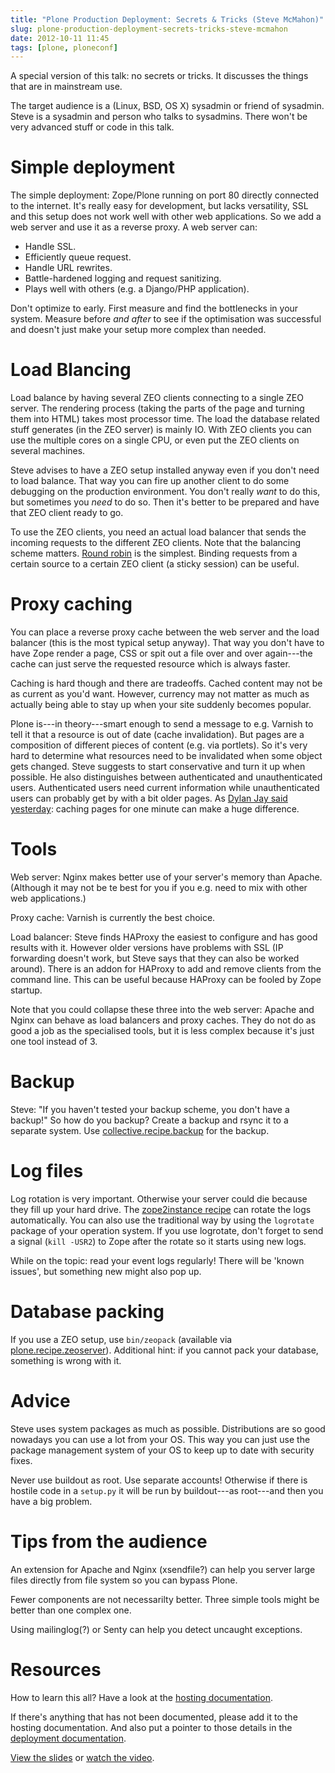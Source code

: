 ```yaml
---
title: "Plone Production Deployment: Secrets & Tricks (Steve McMahon)"
slug: plone-production-deployment-secrets-tricks-steve-mcmahon
date: 2012-10-11 11:45
tags: [plone, ploneconf]
---
```


A special version of this talk: no secrets or tricks. It discusses the
things that are in mainstream use.

The target audience is a (Linux, BSD, OS X) sysadmin or friend of
sysadmin. Steve is a sysadmin and person who talks to sysadmins. There
won't be very advanced stuff or code in this talk.


# Simple deployment

The simple deployment: Zope/Plone running on port 80 directly
connected to the internet. It's really easy for development, but lacks
versatility, SSL and this setup does not work well with other web
applications. So we add a web server and use it as a reverse proxy. A
web server can:

   - Handle SSL.
   - Efficiently queue request.
   - Handle URL rewrites.
   - Battle-hardened logging and request sanitizing.
   - Plays well with others (e.g. a Django/PHP application).

Don't optimize to early. First measure and find the bottlenecks in
your system. Measure before *and after* to see if the optimisation was
successful and doesn't just make your setup more complex than needed.


# Load Blancing

Load balance by having several ZEO clients connecting to a single ZEO
server. The rendering process (taking the parts of the page and
turning them into HTML) takes most processor time. The load the
database related stuff generates (in the ZEO server) is mainly
IO. With ZEO clients you can use the multiple cores on a single CPU,
or even put the ZEO clients on several machines.

Steve advises to have a ZEO setup installed anyway even if you don't
need to load balance. That way you can fire up another client to do
some debugging on the production environment. You don't really *want*
to do this, but sometimes you *need* to do so. Then it's better to be
prepared and have that ZEO client ready to go.

To use the ZEO clients, you need an actual load balancer that sends
the incoming requests to the different ZEO clients. Note that the
balancing scheme
matters. [Round robin](http://en.wikipedia.org/wiki/Round-robin_scheduling)
is the simplest. Binding requests from a certain source to a certain
ZEO client (a sticky session) can be useful.


# Proxy caching

You can place a reverse proxy cache between the web server and the
load balancer (this is the most typical setup anyway). That way you
don't have to have Zope render a page, CSS or spit out a file over and
over again---the cache can just serve the requested resource which is
always faster.

Caching is hard though and there are tradeoffs. Cached content may not be
as current as you'd want. However, currency may not matter as much as
actually being able to stay up when your site suddenly becomes
popular.

Plone is---in theory---smart enough to send a message to e.g. Varnish
to tell it that a resource is out of date (cache invalidation). But
pages are a composition of different pieces of content (e.g. via
portlets). So it's very hard to determine what resources need to be
invalidated when some object gets changed. Steve suggests to start
conservative and turn it up when possible. He also distinguishes
between authenticated and unauthenticated users. Authenticated users
need current information while unauthenticated users can probably get
by with a bit older pages. As
[Dylan Jay said yesterday](/weblog/2012/10/10/lightning-talks/#dylan-jay):
caching pages for one minute can make a huge difference.


# Tools

Web server: Nginx makes better use of your server's memory than
Apache. (Although it may not be te best for you if you e.g. need to
mix with other web applications.)

Proxy cache: Varnish is currently the best choice.

Load balancer: Steve finds HAProxy the easiest to configure and has
good results with it. However older versions have problems with SSL
(IP forwarding doesn't work, but Steve says that they can also be
worked around). There is an addon for HAProxy to add and remove
clients from the command line. This can be useful because HAProxy can
be fooled by Zope startup.

Note that you could collapse these three into the web server: Apache
and Nginx can behave as load balancers and proxy caches. They do not
do as good a job as the specialised tools, but it is less complex
because it's just one tool instead of 3.


# Backup

Steve: "If you haven't tested your backup scheme, you don't have a
backup!" So how do you backup? Create a backup and rsync it to a
separate system. Use
[collective.recipe.backup](http://pypi.python.org/pypi/collective.recipe.backup/)
for the backup.


# Log files

Log rotation is very important. Otherwise your server could die
because they fill up your hard drive. The
[zope2instance recipe](http://pypi.python.org/pypi/plone.recipe.zope2instance/4.2.5#logging)
can rotate the logs automatically. You can also use the traditional
way by using the `logrotate` package of your operation system. If you
use logrotate, don't forget to send a signal (`kill -USR2`) to Zope
after the rotate so it starts using new logs.

While on the topic: read your event logs regularly! There will be
'known issues', but something new might also pop up.


# Database packing

If you use a ZEO setup, use `bin/zeopack` (available via
[plone.recipe.zeoserver](http://pypi.python.org/pypi/plone.recipe.zeoserver/)). Additional
hint: if you cannot pack your database, something is wrong with it.


# Advice

Steve uses system packages as much as possible. Distributions are so
good nowadays you can use a lot from your OS. This way you can just
use the package management system of your OS to keep up to date with
security fixes.

Never use buildout as root. Use separate accounts! Otherwise if there
is hostile code in a `setup.py` it will be run by buildout---as
root---and then you have a big problem.


# Tips from the audience

An extension for Apache and Nginx (xsendfile?) can help you server
large files directly from file system so you can bypass Plone.

Fewer components are not necessarilty better. Three simple tools might
be better than one complex one.

Using mailinglog(?) or Senty can help you detect uncaught exceptions.


# Resources

How to learn this all? Have a look at the
[hosting documentation](http://collective-docs.readthedocs.org/en/latest/hosting/).

If there's anything that has not been documented, please add it to the
hosting documentation. And also put a pointer to those details in the
[deployment documentation](http://collective-docs.readthedocs.org/en/latest/deployment/).

[View the slides](http://www.slideshare.net/plonesteve/plone-deployment-ploneconf-edition)
or [watch the video](http://www.youtube.com/watch?v=vii5X7PQanc).
